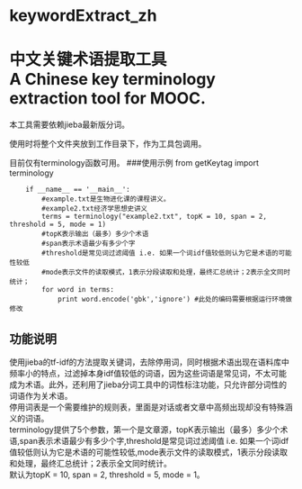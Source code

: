 # keywordExtract_zh

<h1>中文关键术语提取工具<br/>A Chinese key terminology extraction tool for MOOC.<br/></h1>

本工具需要依赖jieba最新版分词。<br/>

使用时将整个文件夹放到工作目录下，作为工具包调用。

目前仅有terminology函数可用。
###使用示例
		from getKeytag import terminology

		if __name__ == '__main__':
			#example.txt是生物进化课的课程讲义。
			#example2.txt经济学思想史讲义
			terms = terminology("example2.txt", topK = 10, span = 2, threshold = 5, mode = 1)
			#topK表示输出（最多）多少个术语
			#span表示术语最少有多少个字
			#threshold是常见词过滤阈值 i.e. 如果一个词idf值较低则认为它是术语的可能性较低
			#mode表示文件的读取模式，1表示分段读取和处理，最终汇总统计；2表示全文同时统计；
			for word in terms:
				print word.encode('gbk','ignore') #此处的编码需要根据运行环境做修改

<h2>功能说明</h2>
	使用jieba的tf-idf的方法提取关键词，去除停用词，同时根据术语出现在语料库中频率小的特点，过滤掉本身idf值较低的词语，因为这些词语是常见词，不太可能成为术语。此外，还利用了jieba分词工具中的词性标注功能，只允许部分词性的词语作为关术语。<br/>
	停用词表是一个需要维护的规则表，里面是对话或者文章中高频出现却没有特殊涵义的词语。<br/>
	terminology提供了5个参数，第一个是文章源，topK表示输出（最多）多少个术语,span表示术语最少有多少个字,threshold是常见词过滤阈值 i.e. 如果一个词idf值较低则认为它是术语的可能性较低,mode表示文件的读取模式，1表示分段读取和处理，最终汇总统计；2表示全文同时统计。<br/>
	默认为topK = 10, span = 2, threshold = 5, mode = 1。<br/>